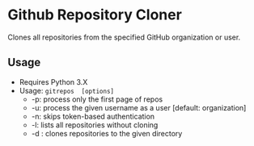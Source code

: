 # Github Repository Cloner
Clones all repositories from the specified GitHub organization or user.

## Usage
- Requires Python 3.X
- Usage: <code>gitrepos <username> [options]</code>
  - -p:  process only the first page of repos
  - -u:  process the given username as a user [default: organization]
  - -n:  skips token-based authentication
  - -l:  lists all repositories without cloning
  - -d <directory>:  clones repositories to the given directory
